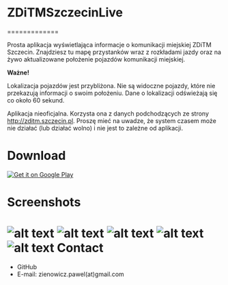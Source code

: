 # ZDiTMSzczecinLive
=============

Prosta aplikacja wyświetlająca informacje o komunikacji miejskiej ZDiTM Szczecin.
Znajdziesz tu mapę przystanków wraz z rozkładami jazdy oraz na żywo aktualizowane położenie pojazdów komunikacji miejskiej.

**Ważne!**

Lokalizacja pojazdów jest przybliżona. Nie są widoczne pojazdy, które nie przekazują informacji o swoim położeniu. Dane o lokalizacji odświeżają się co około 60 sekund.

Aplikacja nieoficjalna. Korzysta ona z danych podchodzących ze strony http://zditm.szczecin.pl. Proszę mieć na uwadze, że system czasem może nie działać (lub działać wolno) i nie jest to zależne od aplikacji.


Download
==========

<a href="https://play.google.com/store/apps/details?id=pl.pzienowicz.zditmszczecinlive">
  <img alt="Get it on Google Play"
       src="https://developer.android.com/images/brand/en_generic_rgb_wo_60.png" />
</a>

Screenshots
==========

![alt text](https://lh3.googleusercontent.com/5I-JQB_IJmsabLJBb72ktyK1Oy75bsTX_XWfHkwLbhxMfIZxuSf4lsOfMkwsx5CA68qF=h310-rw)
![alt text](https://lh3.googleusercontent.com/TZE-QvaAmKy9p59Lo4qqeV86Sn4X1vf_TmygMusaM8wuOI9zCi5R4_TXEe12qwPYTZNy=h310-rw)
![alt text](https://lh3.googleusercontent.com/kx8wFkhaf0xmYhwHUdy1MMRIYvBiTndjP_NWCKWZ6_-4o2X-7aKRy-ACiN1A80y1-g=h310-rw)
![alt text](https://lh3.googleusercontent.com/o_dJMUlYbeAg856Aa-26dShEDxFNwHp_ck5-OZ_C97qx_ikxNCUMfY7a4LepV_8_5sI=h310-rw)
![alt text](https://lh3.googleusercontent.com/dGNvYSBALl9zsE9LIPXSQUN1r3Fm26jq_z-gA7XlFQlQUPcRbm2s8NNgqzKK2RXT_csO=h310-rw)
Contact
==========
* GitHub
* E-mail: zienowicz.pawel(at)gmail.com
